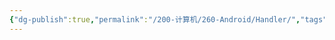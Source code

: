 ```yaml
---
{"dg-publish":true,"permalink":"/200-计算机/260-Android/Handler/","tags":["Android"],"noteIcon":""}
---
```


